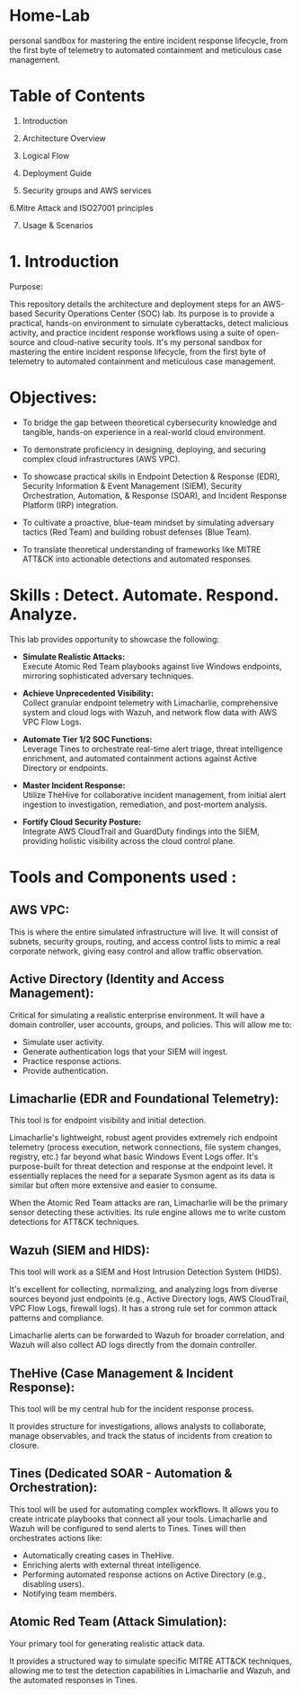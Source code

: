 # Home-Lab
personal sandbox for mastering the entire incident response lifecycle, from the first byte of telemetry to automated containment and meticulous case management.

# Table of Contents
1. Introduction

2. Architecture Overview

3. Logical Flow

4. Deployment Guide
   
5. Security groups and AWS services

6.Mitre Attack and ISO27001 principles  

7. Usage & Scenarios

# 1. Introduction 

Purpose:     

This repository details the architecture and deployment steps for an AWS-based Security Operations Center (SOC) lab. Its purpose is to provide a practical, hands-on environment to simulate cyberattacks, detect malicious activity, and practice incident response workflows using a suite of open-source and cloud-native security tools. It's my personal sandbox for mastering the entire incident response lifecycle, from the first byte of telemetry to automated containment and meticulous case management. 

# Objectives:  

- To bridge the gap between theoretical cybersecurity knowledge and tangible, hands-on experience in a real-world cloud environment.

- To demonstrate proficiency in designing, deploying, and securing complex cloud infrastructures (AWS VPC).

- To showcase practical skills in Endpoint Detection & Response (EDR), Security Information & Event Management (SIEM), Security Orchestration, Automation, & Response (SOAR), and Incident Response Platform (IRP) integration.

- To cultivate a proactive, blue-team mindset by simulating adversary tactics (Red Team) and building robust defenses (Blue Team).

- To translate theoretical understanding of frameworks like MITRE ATT&CK into actionable detections and automated responses.

# Skills : Detect. Automate. Respond. Analyze.
This lab provides opportunity to showcase the following:

- **Simulate Realistic Attacks:**       
 Execute Atomic Red Team playbooks against live Windows endpoints, mirroring sophisticated adversary techniques.

- **Achieve Unprecedented Visibility:**       
 Collect granular endpoint telemetry with Limacharlie, comprehensive system and cloud logs with Wazuh, and network flow data with AWS VPC Flow Logs.

- **Automate Tier 1/2 SOC Functions:**      
 Leverage Tines to orchestrate real-time alert triage, threat intelligence enrichment, and automated containment actions against Active Directory or endpoints.

- **Master Incident Response:**       
 Utilize TheHive for collaborative incident management, from initial alert ingestion to investigation, remediation, and post-mortem analysis.

- **Fortify Cloud Security Posture:**       
 Integrate AWS CloudTrail and GuardDuty findings into the SIEM, providing holistic visibility across the cloud control plane.

# Tools and Components used :

## AWS VPC: 
This is where the entire simulated infrastructure will live. It will consist of subnets, security groups, routing, and access control lists to mimic a real corporate network, giving easy control and allow traffic observation.

## Active Directory (Identity and Access Management):     
Critical for simulating a realistic enterprise environment. It will have a domain controller, user accounts, groups, and policies. This will allow me to:

- Simulate user activity.
- Generate authentication logs that your SIEM will ingest.
- Practice response actions.
- Provide authentication.

## Limacharlie (EDR and Foundational Telemetry):    
This tool is for endpoint visibility and initial detection.

Limacharlie's lightweight, robust agent provides extremely rich endpoint telemetry (process execution, network connections, file system changes, registry, etc.) far beyond what basic Windows Event Logs offer. It's purpose-built for threat detection and response at the endpoint level. It essentially replaces the need for a separate Sysmon agent as its data is similar but often more extensive and easier to consume.

When the Atomic Red Team attacks are ran, Limacharlie will be the primary sensor detecting these activities. Its rule engine allows me to write custom detections for ATT&CK techniques.

## Wazuh (SIEM and HIDS):
This tool will work as a SIEM and Host Intrusion Detection System (HIDS).

It's excellent for collecting, normalizing, and analyzing logs from diverse sources beyond just endpoints (e.g., Active Directory logs, AWS CloudTrail, VPC Flow Logs, firewall logs). It has a strong rule set for common attack patterns and compliance.

Limacharlie alerts can be forwarded to Wazuh for broader correlation, and Wazuh will also collect AD logs directly from the domain controller.

## TheHive (Case Management & Incident Response):
This tool will be my central hub for the incident response process.

It provides structure for investigations, allows analysts to collaborate, manage observables, and track the status of incidents from creation to closure. 

## Tines (Dedicated SOAR - Automation & Orchestration):
This tool will be used for automating complex workflows. It allows you to create intricate playbooks that connect all your tools. Limacharlie and Wazuh will be configured to send alerts to Tines. Tines will then orchestrates actions like:

- Automatically creating cases in TheHive.
- Enriching alerts with external threat intelligence.
- Performing automated response actions on Active Directory (e.g., disabling users).
- Notifying team members.

## Atomic Red Team (Attack Simulation):
Your primary tool for generating realistic attack data.

It provides a structured way to simulate specific MITRE ATT&CK techniques, allowing me to test the detection capabilities in Limacharlie and Wazuh, and the automated responses in Tines.


